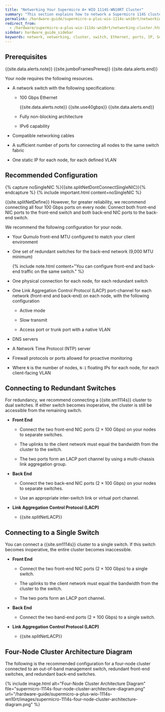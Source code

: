 ```yaml
---
title: "Networking Your Supermicro A+ WIO 1114S-WN10RT Cluster"
summary: "This section explains how to network a Supermicro 114S cluster, lists the networking prerequisites, outlines the recommended configuration, and explains how to connect to redundant switches or to a single switch."
permalink: /hardware-guide/supermicro-a-plus-wio-1114s-wn10rt/networking-cluster.html
redirect_from:
  - /hardware/supermicro-a-plus-wio-1114s-wn10rt/networking-cluster.html
sidebar: hardware_guide_sidebar
keywords: network, networking, cluster, switch, Ethernet, ports, IP, Supermicro, Supermicro_1114S, 1114S, WN10RT
---
```


##  Prerequisites
{{site.data.alerts.note}}
{{site.jumboFramesPrereq}}
{{site.data.alerts.end}}

Your node requires the following resources.
* A network switch with the following specifications:

  * 100 Gbps Ethernet

    {{site.data.alerts.note}}
    {{site.use40gbps}}
    {{site.data.alerts.end}}

  * Fully non-blocking architecture

  * IPv6 capability

* Compatible networking cables

* A sufficient number of ports for connecting all nodes to the same switch fabric

* One static IP for each node, for each defined VLAN


## Recommended Configuration
{% capture noSingleNIC %}{{site.splitNetDontConnectSingleNIC}}{% endcapture %}
{% include important.html content=noSingleNIC %}

{{site.splitNetDefine}} However, for greater reliability, we recommend connecting all four 100 Gbps ports on every node: Connect both front-end NIC ports to the front-end switch and both back-end NIC ports to the back-end switch.

We recommend the following configuration for your node.

* Your Qumulo front-end MTU configured to match your client environment

* One set of redundant switches for the back-end network (9,000 MTU minimum)

  {% include note.html content="You can configure front-end and back-end traffic on the same switch." %}

* One physical connection for each node, for each redundant switch

* One Link Aggregation Control Protocol (LACP) port-channel for each network (front-end and back-end) on each node, with the following configuration

  * Active mode

  * Slow transmit

  * Access port or trunk port with a native VLAN

* DNS servers

* A Network Time Protocol (NTP) server

* Firewall protocols or ports allowed for proactive monitoring

* Where `N` is the number of nodes, `N-1` floating IPs for each node, for each client-facing VLAN


## Connecting to Redundant Switches
For redundancy, we recommend connecting a {{site.sm1114s}} cluster to dual switches. If either switch becomes inoperative, the cluster is still be accessible from the remaining switch.

* **Front End**

  * Connect the two front-end NIC ports (2 &#215; 100 Gbps) on your nodes to separate switches.

  * The uplinks to the client network must equal the bandwidth from the cluster to the switch.

  * The two ports form an LACP port channel by using a multi-chassis link aggregation group.

* **Back End**

  * Connect the two back-end NIC ports (2 &#215; 100 Gbps) on your nodes to separate switches.

  * Use an appropriate inter-switch link or virtual port channel.

* **Link Aggregation Control Protocol (LACP)**

  * {{site.splitNetLACP}}

## Connecting to a Single Switch
You can connect a {{site.sm1114s}} cluster to a single switch. If this switch becomes inoperative, the entire cluster becomes inaccessible.

* **Front End**

  * Connect the two front-end NIC ports (2 &#215; 100 Gbps) to a single switch.

  * The uplinks to the client network must equal the bandwidth from the cluster to the switch.

  * The two ports form an LACP port channel. 

* **Back End**

  * Connect the two band-end ports (2 &#215; 100 Gbps) to a single switch.

* **Link Aggregation Control Protocol (LACP)**

  * {{site.splitNetLACP}}

<span class="page-break"></span>

## Four-Node Cluster Architecture Diagram
The following is the recommended configuration for a four-node cluster connected to an out-of-band management switch, redundant front-end switches, and redundant back-end switches.

{% include image.html alt="Four-Node Cluster Architecture Diagram" file="supermicro-1114s-four-node-cluster-architecture-diagram.png" url="/hardware-guide/supermicro-a-plus-wio-1114s-wn10rt/images/supermicro-1114s-four-node-cluster-architecture-diagram.png" %}
